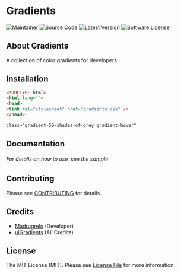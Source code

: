 # Gradients

[![Maintainer](http://img.shields.io/badge/maintainer-@madrugrelo-blue.svg?style=flat-square)](https://twitter.com/madrugrelo)
[![Source Code](http://img.shields.io/badge/source-gradients-blue.svg?style=flat-square)](https://github.com/madrugrelo/gradients)
[![Latest Version](https://img.shields.io/github/release/madrugrelo/gradients.svg?style=flat-square)](https://github.com/madrugrelo/gradients/releases)
[![Software License](https://img.shields.io/badge/license-MIT-brightgreen.svg?style=flat-square)](LICENSE)

## About Gradients
A collection of color gradients for developers

## Installation
````html
<!DOCTYPE html>
<html lang="">
<head>
<link rel="stylesheet" href="gradients.css" />
</head>
````
````html
class="gradient-50-shades-of-grey gradient-hover"
````

## Documentation

###### For details on how to use, see the sample

## Contributing

Please see [CONTRIBUTING](https://github.com/madrugrelo/gradients/blob/master/CONTRIBUTING.md) for details.

## Credits

- [Madrugrelo](https://github.com/madrugrelo) (Developer)
- [uiGradients](https://github.com/Ghosh/uiGradients) (All Credits)

## License

The MIT License (MIT). Please see [License File](https://github.com/madrugrelo/gradients/blob/master/LICENSE) for more information.
